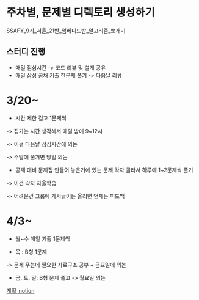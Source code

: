 # 주차별, 문제별 디렉토리 생성하기
SSAFY_9기_서울_21반_임베디드반_알고리즘_뽀개기

## 스터디 진행
- 매일 점심시간 -> 코드 리뷰 및 설계 공유
- 매일 삼성 공채 기출 한문제 풀기 -> 다음날 리뷰

# 3/20~
- 시간 제한 걸고 1문제씩 

-> 집가는 시간 생각해서 매일 밤에 9~12시

-> 이걸 다음날 점심시간에 의논

-> 주말에 풀거면 당일 의논

- 공채 대비 문제집 만들어 놓은거에 있는 문제 각자 골라서 하루에 1~2문제씩 풀기

-> 이건 각자 자율학습

-> 어려운건 그룹에 게시글이든 올리면 언제든 피드백

# 4/3~
- 월~수 매일 기출 1문제씩

- 목 : B형 1문제 

 -> 문제 푸는데 필요한 자료구조 공부 + 금요일에 의논

- 금, 토, 일: B형 문제 풀고 -> 월요일 의논


[계획_notion](https://glen-attention-90c.notion.site/a6be75401b5844c88f4a202e409e62b1)
